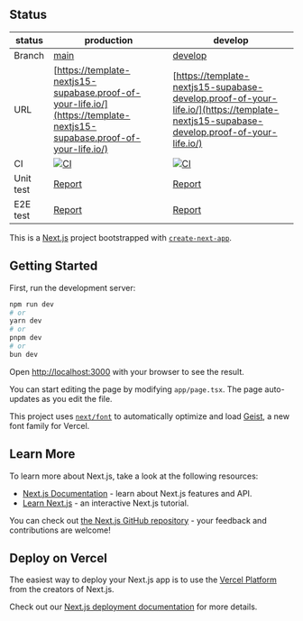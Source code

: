 ## Status

| status    | production                                                                                                                                                                                                          | develop                                                                                                                                                                                                                |
| --------- | ------------------------------------------------------------------------------------------------------------------------------------------------------------------------------------------------------------------- | ---------------------------------------------------------------------------------------------------------------------------------------------------------------------------------------------------------------------- |
| Branch    | [main](https://github.com/proof-of-your-life/template-nextjs15-supabase/tree/main)                                                                                                                                  | [develop](https://github.com/proof-of-your-life/template-nextjs15-supabase/tree/develop)                                                                                                                               |
| URL       | [https://template-nextjs15-supabase.proof-of-your-life.io/](https://template-nextjs15-supabase.proof-of-your-life.io/)                                                                                              | [https://template-nextjs15-supabase-develop.proof-of-your-life.io/](https://template-nextjs15-supabase-develop.proof-of-your-life.io/)                                                                                 |
| CI        | [![CI](https://github.com/proof-of-your-life/template-nextjs15-supabase/actions/workflows/ci.yml/badge.svg?branch=main)](https://github.com/proof-of-your-life/template-nextjs15-supabase/actions/workflows/ci.yml) | [![CI](https://github.com/proof-of-your-life/template-nextjs15-supabase/actions/workflows/ci.yml/badge.svg?branch=develop)](https://github.com/proof-of-your-life/template-nextjs15-supabase/actions/workflows/ci.yml) |
| Unit test | [Report](https://template-nextjs15-supabase-unit-test.proof-of-your-life.workers.dev/)                                                                                                                              | [Report](https://template-nextjs15-supabase-develop-unit-test.proof-of-your-life.workers.dev/)                                                                                                                         |
| E2E test  | [Report](https://template-nextjs15-supabase-e2e-test.proof-of-your-life.workers.dev/)                                                                                                                               | [Report](https://template-nextjs15-supabase-develop-e2e-test.proof-of-your-life.workers.dev/)                                                                                                                          |

This is a [Next.js](https://nextjs.org) project bootstrapped with [`create-next-app`](https://nextjs.org/docs/app/api-reference/cli/create-next-app).

## Getting Started

First, run the development server:

```bash
npm run dev
# or
yarn dev
# or
pnpm dev
# or
bun dev
```

Open [http://localhost:3000](http://localhost:3000) with your browser to see the result.

You can start editing the page by modifying `app/page.tsx`. The page auto-updates as you edit the file.

This project uses [`next/font`](https://nextjs.org/docs/app/building-your-application/optimizing/fonts) to automatically optimize and load [Geist](https://vercel.com/font), a new font family for Vercel.

## Learn More

To learn more about Next.js, take a look at the following resources:

- [Next.js Documentation](https://nextjs.org/docs) - learn about Next.js features and API.
- [Learn Next.js](https://nextjs.org/learn) - an interactive Next.js tutorial.

You can check out [the Next.js GitHub repository](https://github.com/vercel/next.js) - your feedback and contributions are welcome!

## Deploy on Vercel

The easiest way to deploy your Next.js app is to use the [Vercel Platform](https://vercel.com/new?utm_medium=default-template&filter=next.js&utm_source=create-next-app&utm_campaign=create-next-app-readme) from the creators of Next.js.

Check out our [Next.js deployment documentation](https://nextjs.org/docs/app/building-your-application/deploying) for more details.
